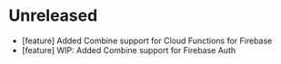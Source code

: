 # Unreleased

- [feature] Added Combine support for Cloud Functions for Firebase
- [feature] WIP: Added Combine support for Firebase Auth